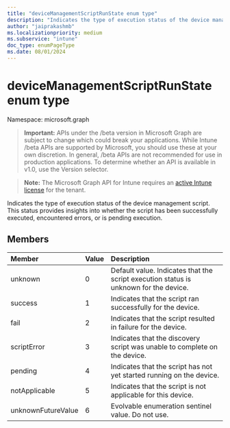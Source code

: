 ```yaml
---
title: "deviceManagementScriptRunState enum type"
description: "Indicates the type of execution status of the device management script. This status provides insights into whether the script has been successfully executed, encountered errors, or is pending execution."
author: "jaiprakashmb"
ms.localizationpriority: medium
ms.subservice: "intune"
doc_type: enumPageType
ms.date: 08/01/2024
---
```


# deviceManagementScriptRunState enum type

Namespace: microsoft.graph

> **Important:** APIs under the /beta version in Microsoft Graph are subject to change which could break your applications. While Intune /beta APIs are supported by Microsoft, you should use these at your own discretion. In general, /beta APIs are not recommended for use in production applications. To determine whether an API is available in v1.0, use the Version selector.

> **Note:** The Microsoft Graph API for Intune requires an [active Intune license](https://go.microsoft.com/fwlink/?linkid=839381) for the tenant.

Indicates the type of execution status of the device management script. This status provides insights into whether the script has been successfully executed, encountered errors, or is pending execution.

## Members
|Member|Value|Description|
|:---|:---|:---|
|unknown|0|Default value. Indicates that the script execution status is unknown for the device.|
|success|1|Indicates that the script ran successfully for the device.|
|fail|2|Indicates that the script resulted in failure for the device.|
|scriptError|3|Indicates that the discovery script was unable to complete on the device.|
|pending|4|Indicates that the script has not yet started running on the device.|
|notApplicable|5|Indicates that the script is not applicable for this device.|
|unknownFutureValue|6|Evolvable enumeration sentinel value. Do not use.|